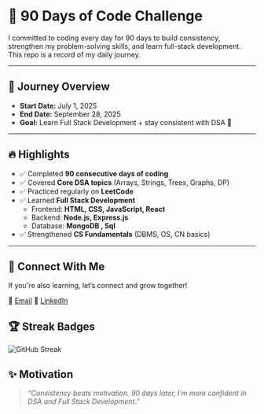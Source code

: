 # 🚀 90 Days of Code Challenge  

I committed to coding every day for 90 days to build consistency, strengthen my problem-solving skills, and learn full-stack development.  
This repo is a record of my daily journey.  

---

## 📅 Journey Overview  

- **Start Date:** July 1, 2025  
- **End Date:** September 28, 2025  
- **Goal:** Learn Full Stack Development + stay consistent with DSA 🚀  

---

## 🔥 Highlights  
- ✅ Completed **90 consecutive days of coding**  
- ✅ Covered **Core DSA topics** (Arrays, Strings, Trees, Graphs, DP)  
- ✅ Practiced regularly on **LeetCode**  
- ✅ Learned **Full Stack Development**  
  - Frontend: **HTML, CSS, JavaScript, React**  
  - Backend: **Node.js, Express.js**  
  - Database: **MongoDB , Sql**  
- ✅ Strengthened **CS Fundamentals** (DBMS, OS, CN basics)  

---

## 💬 Connect With Me
If you're also learning, let’s connect and grow together!

📧 [Email](chandanagangaraju21@gmail.com )
💼 [LinkedIn](https://www.linkedin.com/in/chandana-g-820a70275)


## 🏆 Streak Badges  
![GitHub Streak](https://streak-stats.demolab.com?user=Chandana-107&theme=radical&hide_border=true)   


## ✨ Motivation  

> *“Consistency beats motivation. 90 days later, I’m more confident in DSA and Full Stack Development.”*  

  
